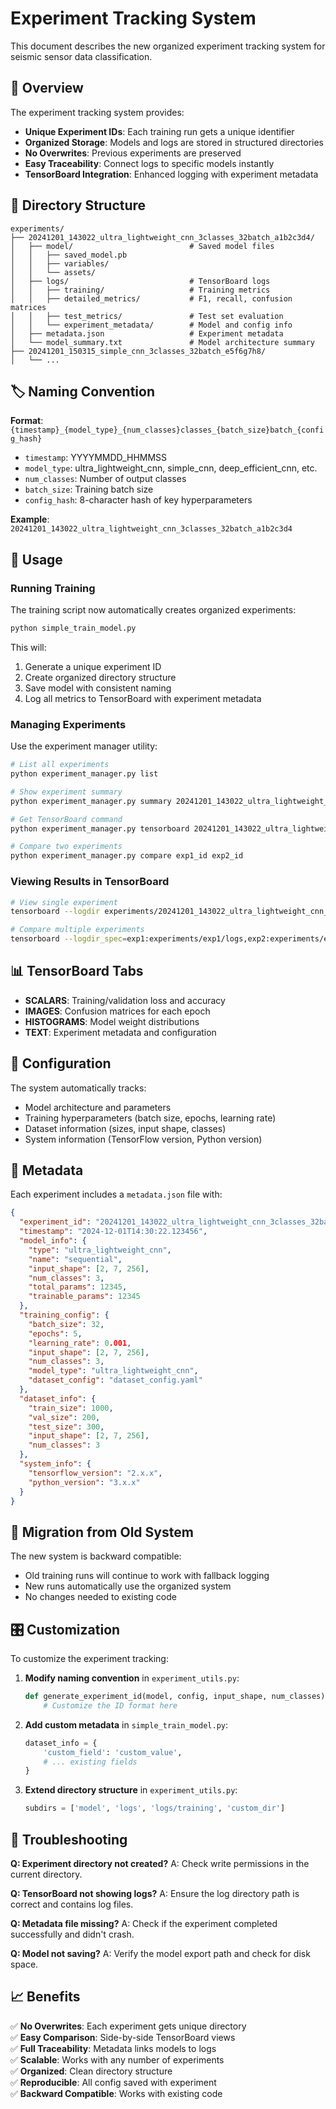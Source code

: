 # Experiment Tracking System

This document describes the new organized experiment tracking system for seismic sensor data classification.

## 🎯 Overview

The experiment tracking system provides:
- **Unique Experiment IDs**: Each training run gets a unique identifier
- **Organized Storage**: Models and logs are stored in structured directories
- **No Overwrites**: Previous experiments are preserved
- **Easy Traceability**: Connect logs to specific models instantly
- **TensorBoard Integration**: Enhanced logging with experiment metadata

## 📁 Directory Structure

```
experiments/
├── 20241201_143022_ultra_lightweight_cnn_3classes_32batch_a1b2c3d4/
│   ├── model/                          # Saved model files
│   │   ├── saved_model.pb
│   │   ├── variables/
│   │   └── assets/
│   ├── logs/                           # TensorBoard logs
│   │   ├── training/                   # Training metrics
│   │   ├── detailed_metrics/           # F1, recall, confusion matrices
│   │   ├── test_metrics/               # Test set evaluation
│   │   └── experiment_metadata/        # Model and config info
│   ├── metadata.json                   # Experiment metadata
│   └── model_summary.txt               # Model architecture summary
├── 20241201_150315_simple_cnn_3classes_32batch_e5f6g7h8/
│   └── ...
```

## 🏷️ Naming Convention

**Format**: `{timestamp}_{model_type}_{num_classes}classes_{batch_size}batch_{config_hash}`

- `timestamp`: YYYYMMDD_HHMMSS
- `model_type`: ultra_lightweight_cnn, simple_cnn, deep_efficient_cnn, etc.
- `num_classes`: Number of output classes
- `batch_size`: Training batch size
- `config_hash`: 8-character hash of key hyperparameters

**Example**: `20241201_143022_ultra_lightweight_cnn_3classes_32batch_a1b2c3d4`

## 🚀 Usage

### Running Training

The training script now automatically creates organized experiments:

```bash
python simple_train_model.py
```

This will:
1. Generate a unique experiment ID
2. Create organized directory structure
3. Save model with consistent naming
4. Log all metrics to TensorBoard with experiment metadata

### Managing Experiments

Use the experiment manager utility:

```bash
# List all experiments
python experiment_manager.py list

# Show experiment summary
python experiment_manager.py summary 20241201_143022_ultra_lightweight_cnn_3classes_32batch_a1b2c3d4

# Get TensorBoard command
python experiment_manager.py tensorboard 20241201_143022_ultra_lightweight_cnn_3classes_32batch_a1b2c3d4

# Compare two experiments
python experiment_manager.py compare exp1_id exp2_id
```

### Viewing Results in TensorBoard

```bash
# View single experiment
tensorboard --logdir experiments/20241201_143022_ultra_lightweight_cnn_3classes_32batch_a1b2c3d4/logs

# Compare multiple experiments
tensorboard --logdir_spec=exp1:experiments/exp1/logs,exp2:experiments/exp2/logs
```

## 📊 TensorBoard Tabs

- **SCALARS**: Training/validation loss and accuracy
- **IMAGES**: Confusion matrices for each epoch
- **HISTOGRAMS**: Model weight distributions
- **TEXT**: Experiment metadata and configuration

## 🔧 Configuration

The system automatically tracks:
- Model architecture and parameters
- Training hyperparameters (batch size, epochs, learning rate)
- Dataset information (sizes, input shape, classes)
- System information (TensorFlow version, Python version)

## 📝 Metadata

Each experiment includes a `metadata.json` file with:

```json
{
  "experiment_id": "20241201_143022_ultra_lightweight_cnn_3classes_32batch_a1b2c3d4",
  "timestamp": "2024-12-01T14:30:22.123456",
  "model_info": {
    "type": "ultra_lightweight_cnn",
    "name": "sequential",
    "input_shape": [2, 7, 256],
    "num_classes": 3,
    "total_params": 12345,
    "trainable_params": 12345
  },
  "training_config": {
    "batch_size": 32,
    "epochs": 5,
    "learning_rate": 0.001,
    "input_shape": [2, 7, 256],
    "num_classes": 3,
    "model_type": "ultra_lightweight_cnn",
    "dataset_config": "dataset_config.yaml"
  },
  "dataset_info": {
    "train_size": 1000,
    "val_size": 200,
    "test_size": 300,
    "input_shape": [2, 7, 256],
    "num_classes": 3
  },
  "system_info": {
    "tensorflow_version": "2.x.x",
    "python_version": "3.x.x"
  }
}
```

## 🔄 Migration from Old System

The new system is backward compatible:
- Old training runs will continue to work with fallback logging
- New runs automatically use the organized system
- No changes needed to existing code

## 🎛️ Customization

To customize the experiment tracking:

1. **Modify naming convention** in `experiment_utils.py`:
   ```python
   def generate_experiment_id(model, config, input_shape, num_classes):
       # Customize the ID format here
   ```

2. **Add custom metadata** in `simple_train_model.py`:
   ```python
   dataset_info = {
       'custom_field': 'custom_value',
       # ... existing fields
   }
   ```

3. **Extend directory structure** in `experiment_utils.py`:
   ```python
   subdirs = ['model', 'logs', 'logs/training', 'custom_dir']
   ```

## 🐛 Troubleshooting

**Q: Experiment directory not created?**
A: Check write permissions in the current directory.

**Q: TensorBoard not showing logs?**
A: Ensure the log directory path is correct and contains log files.

**Q: Metadata file missing?**
A: Check if the experiment completed successfully and didn't crash.

**Q: Model not saving?**
A: Verify the model export path and check for disk space.

## 📈 Benefits

✅ **No Overwrites**: Each experiment gets unique directory  
✅ **Easy Comparison**: Side-by-side TensorBoard views  
✅ **Full Traceability**: Metadata links models to logs  
✅ **Scalable**: Works with any number of experiments  
✅ **Organized**: Clean directory structure  
✅ **Reproducible**: All config saved with experiment  
✅ **Backward Compatible**: Works with existing code
